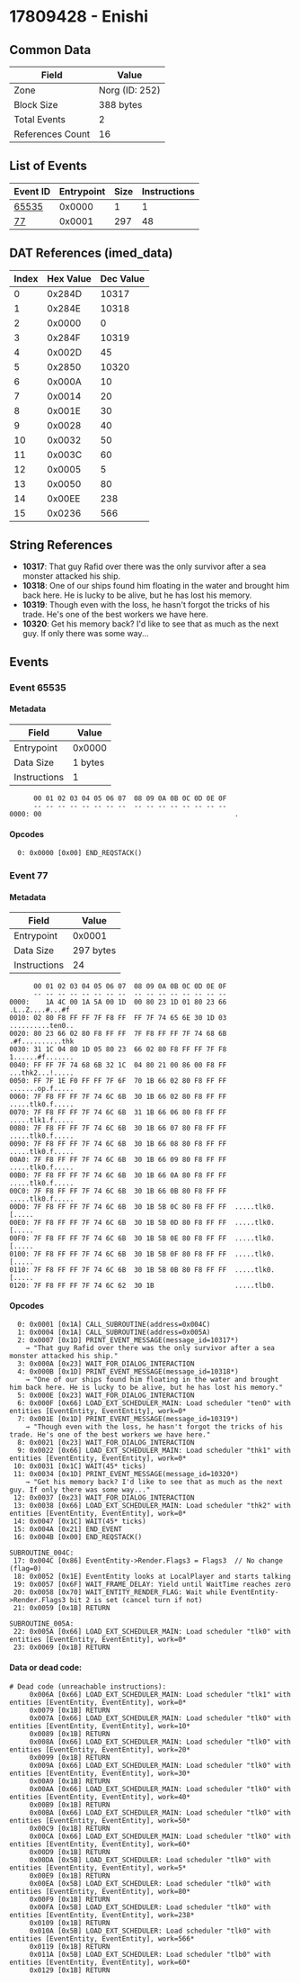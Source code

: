 # 17809428 - Enishi

## Common Data

| Field            | Value          |
|------------------|----------------|
| Zone             | Norg (ID: 252) |
| Block Size       | 388 bytes      |
| Total Events     | 2              |
| References Count | 16             |

## List of Events

| Event ID              | Entrypoint   |   Size |   Instructions |
|-----------------------|--------------|--------|----------------|
| [65535](#event-65535) | 0x0000       |      1 |              1 |
| [77](#event-77)       | 0x0001       |    297 |             48 |

## DAT References (imed_data)

|   Index | Hex Value   |   Dec Value |
|---------|-------------|-------------|
|       0 | 0x284D      |       10317 |
|       1 | 0x284E      |       10318 |
|       2 | 0x0000      |           0 |
|       3 | 0x284F      |       10319 |
|       4 | 0x002D      |          45 |
|       5 | 0x2850      |       10320 |
|       6 | 0x000A      |          10 |
|       7 | 0x0014      |          20 |
|       8 | 0x001E      |          30 |
|       9 | 0x0028      |          40 |
|      10 | 0x0032      |          50 |
|      11 | 0x003C      |          60 |
|      12 | 0x0005      |           5 |
|      13 | 0x0050      |          80 |
|      14 | 0x00EE      |         238 |
|      15 | 0x0236      |         566 |

## String References

- **10317**: That guy Rafid over there was the only survivor after a sea monster attacked his ship.
- **10318**: One of our ships found him floating in the water and brought him back here. He is lucky to be alive, but he has lost his memory.
- **10319**: Though even with the loss, he hasn't forgot the tricks of his trade. He's one of the best workers we have here.
- **10320**: Get his memory back? I'd like to see that as much as the next guy. If only there was some way...

## Events

### Event 65535

#### Metadata

| Field        | Value   |
|--------------|---------|
| Entrypoint   | 0x0000  |
| Data Size    | 1 bytes |
| Instructions | 1       |

```
      00 01 02 03 04 05 06 07  08 09 0A 0B 0C 0D 0E 0F
      -- -- -- -- -- -- -- --  -- -- -- -- -- -- -- --
0000: 00                                                .               
```

#### Opcodes

```
  0: 0x0000 [0x00] END_REQSTACK()
```

### Event 77

#### Metadata

| Field        | Value     |
|--------------|-----------|
| Entrypoint   | 0x0001    |
| Data Size    | 297 bytes |
| Instructions | 24        |

```
      00 01 02 03 04 05 06 07  08 09 0A 0B 0C 0D 0E 0F
      -- -- -- -- -- -- -- --  -- -- -- -- -- -- -- --
0000:    1A 4C 00 1A 5A 00 1D  00 80 23 1D 01 80 23 66   .L..Z....#...#f
0010: 02 80 F8 FF FF 7F F8 FF  FF 7F 74 65 6E 30 1D 03  ..........ten0..
0020: 80 23 66 02 80 F8 FF FF  7F F8 FF FF 7F 74 68 6B  .#f..........thk
0030: 31 1C 04 80 1D 05 80 23  66 02 80 F8 FF FF 7F F8  1......#f.......
0040: FF FF 7F 74 68 6B 32 1C  04 80 21 00 86 00 F8 FF  ...thk2...!.....
0050: FF 7F 1E F0 FF FF 7F 6F  70 1B 66 02 80 F8 FF FF  .......op.f.....
0060: 7F F8 FF FF 7F 74 6C 6B  30 1B 66 02 80 F8 FF FF  .....tlk0.f.....
0070: 7F F8 FF FF 7F 74 6C 6B  31 1B 66 06 80 F8 FF FF  .....tlk1.f.....
0080: 7F F8 FF FF 7F 74 6C 6B  30 1B 66 07 80 F8 FF FF  .....tlk0.f.....
0090: 7F F8 FF FF 7F 74 6C 6B  30 1B 66 08 80 F8 FF FF  .....tlk0.f.....
00A0: 7F F8 FF FF 7F 74 6C 6B  30 1B 66 09 80 F8 FF FF  .....tlk0.f.....
00B0: 7F F8 FF FF 7F 74 6C 6B  30 1B 66 0A 80 F8 FF FF  .....tlk0.f.....
00C0: 7F F8 FF FF 7F 74 6C 6B  30 1B 66 0B 80 F8 FF FF  .....tlk0.f.....
00D0: 7F F8 FF FF 7F 74 6C 6B  30 1B 5B 0C 80 F8 FF FF  .....tlk0.[.....
00E0: 7F F8 FF FF 7F 74 6C 6B  30 1B 5B 0D 80 F8 FF FF  .....tlk0.[.....
00F0: 7F F8 FF FF 7F 74 6C 6B  30 1B 5B 0E 80 F8 FF FF  .....tlk0.[.....
0100: 7F F8 FF FF 7F 74 6C 6B  30 1B 5B 0F 80 F8 FF FF  .....tlk0.[.....
0110: 7F F8 FF FF 7F 74 6C 6B  30 1B 5B 0B 80 F8 FF FF  .....tlk0.[.....
0120: 7F F8 FF FF 7F 74 6C 62  30 1B                    .....tlb0.      
```

#### Opcodes

```
  0: 0x0001 [0x1A] CALL_SUBROUTINE(address=0x004C)
  1: 0x0004 [0x1A] CALL_SUBROUTINE(address=0x005A)
  2: 0x0007 [0x1D] PRINT_EVENT_MESSAGE(message_id=10317*)
    → "That guy Rafid over there was the only survivor after a sea monster attacked his ship."
  3: 0x000A [0x23] WAIT_FOR_DIALOG_INTERACTION
  4: 0x000B [0x1D] PRINT_EVENT_MESSAGE(message_id=10318*)
    → "One of our ships found him floating in the water and brought him back here. He is lucky to be alive, but he has lost his memory."
  5: 0x000E [0x23] WAIT_FOR_DIALOG_INTERACTION
  6: 0x000F [0x66] LOAD_EXT_SCHEDULER_MAIN: Load scheduler "ten0" with entities [EventEntity, EventEntity], work=0*
  7: 0x001E [0x1D] PRINT_EVENT_MESSAGE(message_id=10319*)
    → "Though even with the loss, he hasn't forgot the tricks of his trade. He's one of the best workers we have here."
  8: 0x0021 [0x23] WAIT_FOR_DIALOG_INTERACTION
  9: 0x0022 [0x66] LOAD_EXT_SCHEDULER_MAIN: Load scheduler "thk1" with entities [EventEntity, EventEntity], work=0*
 10: 0x0031 [0x1C] WAIT(45* ticks)
 11: 0x0034 [0x1D] PRINT_EVENT_MESSAGE(message_id=10320*)
    → "Get his memory back? I'd like to see that as much as the next guy. If only there was some way..."
 12: 0x0037 [0x23] WAIT_FOR_DIALOG_INTERACTION
 13: 0x0038 [0x66] LOAD_EXT_SCHEDULER_MAIN: Load scheduler "thk2" with entities [EventEntity, EventEntity], work=0*
 14: 0x0047 [0x1C] WAIT(45* ticks)
 15: 0x004A [0x21] END_EVENT
 16: 0x004B [0x00] END_REQSTACK()

SUBROUTINE_004C:
 17: 0x004C [0x86] EventEntity->Render.Flags3 = Flags3  // No change (flag=0)
 18: 0x0052 [0x1E] EventEntity looks at LocalPlayer and starts talking
 19: 0x0057 [0x6F] WAIT_FRAME_DELAY: Yield until WaitTime reaches zero
 20: 0x0058 [0x70] WAIT_ENTITY_RENDER_FLAG: Wait while EventEntity->Render.Flags3 bit 2 is set (cancel turn if not)
 21: 0x0059 [0x1B] RETURN

SUBROUTINE_005A:
 22: 0x005A [0x66] LOAD_EXT_SCHEDULER_MAIN: Load scheduler "tlk0" with entities [EventEntity, EventEntity], work=0*
 23: 0x0069 [0x1B] RETURN
```

#### Data or dead code:

```
# Dead code (unreachable instructions):
     0x006A [0x66] LOAD_EXT_SCHEDULER_MAIN: Load scheduler "tlk1" with entities [EventEntity, EventEntity], work=0*
     0x0079 [0x1B] RETURN
     0x007A [0x66] LOAD_EXT_SCHEDULER_MAIN: Load scheduler "tlk0" with entities [EventEntity, EventEntity], work=10*
     0x0089 [0x1B] RETURN
     0x008A [0x66] LOAD_EXT_SCHEDULER_MAIN: Load scheduler "tlk0" with entities [EventEntity, EventEntity], work=20*
     0x0099 [0x1B] RETURN
     0x009A [0x66] LOAD_EXT_SCHEDULER_MAIN: Load scheduler "tlk0" with entities [EventEntity, EventEntity], work=30*
     0x00A9 [0x1B] RETURN
     0x00AA [0x66] LOAD_EXT_SCHEDULER_MAIN: Load scheduler "tlk0" with entities [EventEntity, EventEntity], work=40*
     0x00B9 [0x1B] RETURN
     0x00BA [0x66] LOAD_EXT_SCHEDULER_MAIN: Load scheduler "tlk0" with entities [EventEntity, EventEntity], work=50*
     0x00C9 [0x1B] RETURN
     0x00CA [0x66] LOAD_EXT_SCHEDULER_MAIN: Load scheduler "tlk0" with entities [EventEntity, EventEntity], work=60*
     0x00D9 [0x1B] RETURN
     0x00DA [0x5B] LOAD_EXT_SCHEDULER: Load scheduler "tlk0" with entities [EventEntity, EventEntity], work=5*
     0x00E9 [0x1B] RETURN
     0x00EA [0x5B] LOAD_EXT_SCHEDULER: Load scheduler "tlk0" with entities [EventEntity, EventEntity], work=80*
     0x00F9 [0x1B] RETURN
     0x00FA [0x5B] LOAD_EXT_SCHEDULER: Load scheduler "tlk0" with entities [EventEntity, EventEntity], work=238*
     0x0109 [0x1B] RETURN
     0x010A [0x5B] LOAD_EXT_SCHEDULER: Load scheduler "tlk0" with entities [EventEntity, EventEntity], work=566*
     0x0119 [0x1B] RETURN
     0x011A [0x5B] LOAD_EXT_SCHEDULER: Load scheduler "tlb0" with entities [EventEntity, EventEntity], work=60*
     0x0129 [0x1B] RETURN
```
